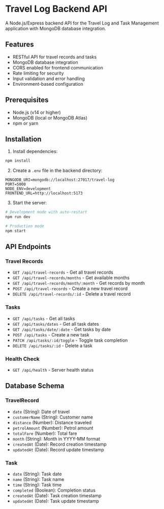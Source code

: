 # Travel Log Backend API

A Node.js/Express backend API for the Travel Log and Task Management application with MongoDB database integration.

## Features

- RESTful API for travel records and tasks
- MongoDB database integration
- CORS enabled for frontend communication
- Rate limiting for security
- Input validation and error handling
- Environment-based configuration

## Prerequisites

- Node.js (v14 or higher)
- MongoDB (local or MongoDB Atlas)
- npm or yarn

## Installation

1. Install dependencies:

```bash
npm install
```

2. Create a `.env` file in the backend directory:

```env
MONGODB_URI=mongodb://localhost:27017/travel-log
PORT=5000
NODE_ENV=development
FRONTEND_URL=http://localhost:5173
```

3. Start the server:

```bash
# Development mode with auto-restart
npm run dev

# Production mode
npm start
```

## API Endpoints

### Travel Records

- `GET /api/travel-records` - Get all travel records
- `GET /api/travel-records/months` - Get available months
- `GET /api/travel-records/month/:month` - Get records by month
- `POST /api/travel-records` - Create a new travel record
- `DELETE /api/travel-records/:id` - Delete a travel record

### Tasks

- `GET /api/tasks` - Get all tasks
- `GET /api/tasks/dates` - Get all task dates
- `GET /api/tasks/date/:date` - Get tasks by date
- `POST /api/tasks` - Create a new task
- `PATCH /api/tasks/:id/toggle` - Toggle task completion
- `DELETE /api/tasks/:id` - Delete a task

### Health Check

- `GET /api/health` - Server health status

## Database Schema

### TravelRecord

- `date` (String): Date of travel
- `customerName` (String): Customer name
- `distance` (Number): Distance traveled
- `petrolAmount` (Number): Petrol amount
- `totalFare` (Number): Total fare
- `month` (String): Month in YYYY-MM format
- `createdAt` (Date): Record creation timestamp
- `updatedAt` (Date): Record update timestamp

### Task

- `date` (String): Task date
- `name` (String): Task name
- `time` (String): Task time
- `completed` (Boolean): Completion status
- `createdAt` (Date): Task creation timestamp
- `updatedAt` (Date): Task update timestamp
